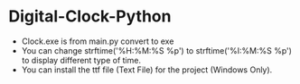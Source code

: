 # Digital-Clock-Python

- Clock.exe is from main.py convert to exe
- You can change strftime('%H:%M:%S %p') to strftime('%I:%M:%S %p') to display different type of time.
- You can install the ttf file (Text File) for the project (Windows Only).
